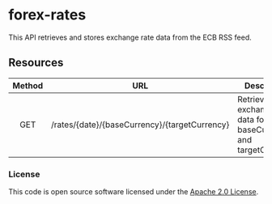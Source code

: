 
# forex-rates

This API retrieves and stores exchange rate data from the ECB RSS feed.

Resources
----------

| Method | URL                                           | Description                                                             |
| :----: |-----------------------------------------------|-------------------------------------------------------------------------|
| GET    | /rates/{date}/{baseCurrency}/{targetCurrency} | Retrieves exchamge rate data for date, baseCurrency and targetCurrency. |

### License

This code is open source software licensed under the [Apache 2.0 License]("http://www.apache.org/licenses/LICENSE-2.0.html").